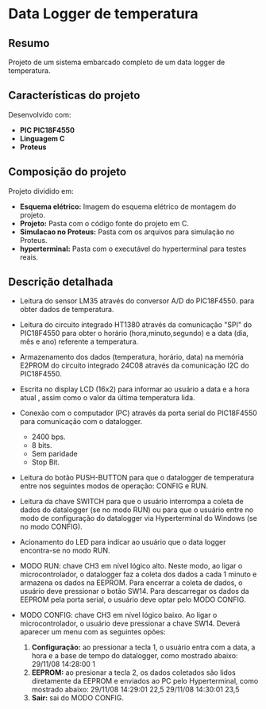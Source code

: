# Data Logger de temperatura


## Resumo

Projeto de um sistema embarcado completo de um data logger de temperatura.


## Características do projeto

Desenvolvido com:

- **PIC PIC18F4550**
- **Linguagem C**
- **Proteus**


## Composição do projeto

Projeto dividido em:

- **Esquema elétrico:** Imagem do esquema elétrico de montagem do projeto.
- **Projeto:** Pasta com o código fonte do projeto em C.
- **Simulacao no Proteus:** Pasta com os arquivos para simulação no Proteus.
- **hyperterminal:** Pasta com o executável do hyperterminal para testes reais.


## Descrição detalhada

- Leitura do sensor LM35 através do conversor A/D do PIC18F4550. para obter dados de temperatura.

- Leitura do circuito integrado HT1380 através da comunicação "SPI" do PIC18F4550 para obter o horário (hora,minuto,segundo) e a data (dia, mês e ano) referente a temperatura.

- Armazenamento dos dados (temperatura, horário, data) na memória E2PROM do circuito integrado 24C08 através da comunicação I2C do PIC18F4550.

- Escrita no display LCD (16x2) para informar ao usuário a data e a hora atual , assim como o valor da última temperatura lida.

- Conexão com o computador (PC) através da porta serial do PIC18F4550 para comunicação com o datalogger.
	* 2400 bps.
	* 8 bits.
	* Sem paridade
	* Stop Bit.

- Leitura do botão PUSH-BUTTON para que o datalogger de temperatura entre nos seguintes modos de operação: CONFIG e RUN.

- Leitura da chave SWITCH para que o usuário interrompa a coleta de dados do datalogger (se no modo RUN) ou para que o usuário entre no modo de configuração do datalogger via Hyperterminal do Windows (se no modo CONFIG).

- Acionamento do LED para indicar ao usuário que o data logger encontra-se no modo RUN.

- MODO RUN: chave CH3 em nível lógico alto. Neste modo, ao ligar o microcontrolador, o datalogger faz a coleta dos dados a cada 1 minuto e armazena os dados na EEPROM. Para encerrar a coleta de dados, o usuário deve pressionar o botão SW14. Para descarregar os dados da EEPROM pela porta serial, o usuário deve optar pelo MODO CONFIG.

- MODO CONFIG: chave CH3 em nível lógico baixo. Ao ligar o microcontrolador, o usuário deve pressionar a chave SW14. Deverá aparecer um menu com as seguintes
opões:
	1. **Configuração:** ao pressionar a tecla 1, o usuário entra com a data, a hora e a base de tempo do datalogger, como mostrado abaixo:
		29/11/08 14:28:00 1
	2. **EEPROM:** ao presionar a tecla 2, os dados coletados são lidos diretamente da EEPROM e enviados ao PC pelo Hyperterminal, como mostrado abaixo:
		29/11/08 14:29:01 22,5
		29/11/08 14:30:01 23,5
	3. **Sair:** sai do MODO CONFIG.